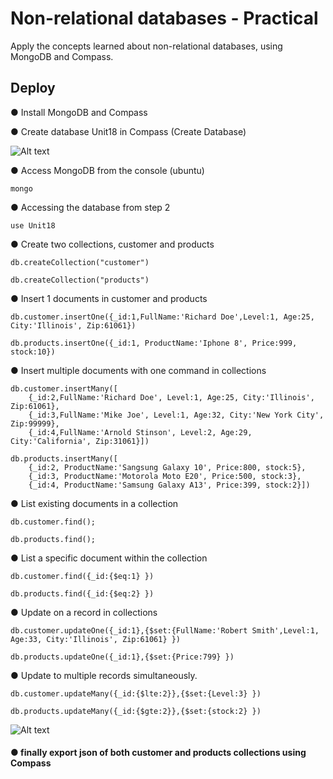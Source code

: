 # Non-relational databases - Practical

Apply the concepts learned about non-relational databases, using MongoDB and Compass.

## Deploy
● Install MongoDB and Compass

● Create database Unit18 in Compass (Create Database)

![Alt text](https://res.cloudinary.com/dimgzkmps/image/upload/v1668463923/uni18_lntqpy.png)

● Access MongoDB from the console (ubuntu)
```
mongo
```
● Accessing the database from step 2
```
use Unit18
```
● Create two collections, customer and products
```
db.createCollection("customer")

db.createCollection("products")
```
● Insert 1 documents in customer and products
```
db.customer.insertOne({_id:1,FullName:'Richard Doe',Level:1, Age:25, City:'Illinois', Zip:61061})

db.products.insertOne({_id:1, ProductName:'Iphone 8', Price:999, stock:10})
```

● Insert multiple documents with one command in collections
```
db.customer.insertMany([
	{_id:2,FullName:'Richard Doe', Level:1, Age:25, City:'Illinois', Zip:61061},
	{_id:3,FullName:'Mike Joe', Level:1, Age:32, City:'New York City', Zip:99999},
	{_id:4,FullName:'Arnold Stinson', Level:2, Age:29, City:'California', Zip:31061}])

db.products.insertMany([
	{_id:2, ProductName:'Sangsung Galaxy 10', Price:800, stock:5},
	{_id:3, ProductName:'Motorola Moto E20', Price:500, stock:3},
	{_id:4, ProductName:'Samsung Galaxy A13', Price:399, stock:2}])
```
● List existing documents in a collection
```
db.customer.find();

db.products.find();
```
● List a specific document within the collection
```
db.customer.find({_id:{$eq:1} })

db.products.find({_id:{$eq:2} })
```
● Update on a record in collections
```
db.customer.updateOne({_id:1},{$set:{FullName:'Robert Smith',Level:1, Age:33, City:'Illinois', Zip:61061} })

db.products.updateOne({_id:1},{$set:{Price:799} })
```
● Update to multiple records simultaneously.
```
db.customer.updateMany({_id:{$lte:2}},{$set:{Level:3} })

db.products.updateMany({_id:{$gte:2}},{$set:{stock:2} })
```
![Alt text](https://res.cloudinary.com/dimgzkmps/image/upload/v1668463936/mongo_fz68b4.png)
#### ● finally export json of both customer and products collections using Compass
